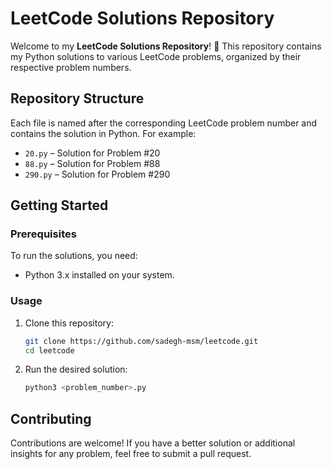 # LeetCode Solutions Repository

Welcome to my **LeetCode Solutions Repository**! 🚀 This repository contains my Python solutions to various LeetCode problems, organized by their respective problem numbers.

## Repository Structure

Each file is named after the corresponding LeetCode problem number and contains the solution in Python. For example:
- `20.py` – Solution for Problem #20
- `88.py` – Solution for Problem #88
- `290.py` – Solution for Problem #290

## Getting Started

### Prerequisites
To run the solutions, you need:
- Python 3.x installed on your system.

### Usage
1. Clone this repository:
   ```bash
   git clone https://github.com/sadegh-msm/leetcode.git
   cd leetcode
   ```
2. Run the desired solution:
   ```bash
   python3 <problem_number>.py
   ```

## Contributing

Contributions are welcome! If you have a better solution or additional insights for any problem, feel free to submit a pull request.

